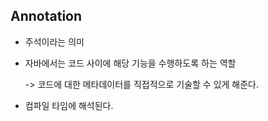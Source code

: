 ## Annotation

- 주석이라는 의미
- 자바에서는 코드 사이에 해당 기능을 수행하도록 하는 역할

    -> 코드에 대한 메타데이터를 직접적으로 기술할 수 있게 해준다.
- 컴파일 타임에 해석된다.

